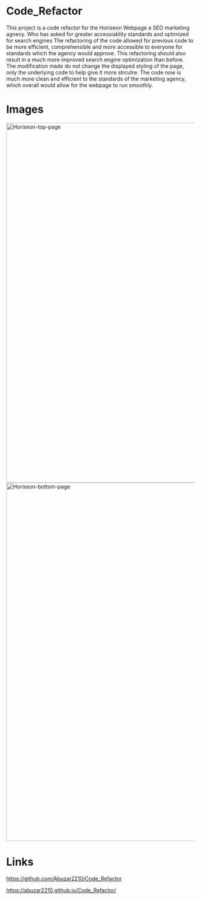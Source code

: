 # Code_Refactor
This project is a code refactor for the Horiseon Webpage a SEO marketing agnecy. Who has asked for greater accessiablity standards and optimized for search engines 
The refactoring of the code allowed for previous code to be more efficient, comprehensible and more accessible to everyone for standards which the agency would approve.
This refactoring should also result in a much more improved search engine optimization than before. 
The modification made do not change the displayed styling of the page, only the underlying code to help give it more strcutre.
The code now is much more clean and efficient to the standards of the marketing agency, which overall would allow for the webpage to run smoothly.

# Images
<img width="958" alt="Horiseon-top-page" src="https://user-images.githubusercontent.com/83045173/118214846-86f35c80-b43e-11eb-9fb7-66d99d94a67b.PNG">
<img width="954" alt="Horiseon-bottom-page" src="https://user-images.githubusercontent.com/83045173/118214897-98d4ff80-b43e-11eb-9510-3ac759a1e44f.PNG">





# Links
https://github.com/Abuzar2210/Code_Refactor

https://abuzar2210.github.io/Code_Refactor/


